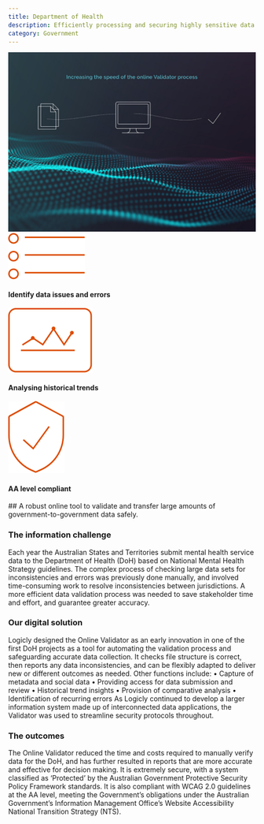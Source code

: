```yaml
---
title: Department of Health
description: Efficiently processing and securing highly sensitive data
category: Government
---
```

<div class="grid grid-cols-12">

<div class="col-span-12 project-images">
    <img src="/Projects/Images/8_Department_of_health/Department-of-health-increasing-the-spread-of-the-online-vlidator-process.jpg" />
</div>

<div class="col-span-3 icons-sidebar">
<div>

<img src="/Projects/Icons/8_Department_of_health/Identify_data_issues_and_errors.svg" />

#### Identify data issues and errors

</div>
<div>

<img src="/Projects/Icons/8_Department_of_health/Analysing_historical_trends.svg" />

#### Analysing historical trends

</div>
<div>

<img src="/Projects/Icons/8_Department_of_health/AA_Level_compliant.svg" />

#### AA level compliant

</div>
</div>

<div class="col-span-9 project-text">
<div>
## A robust online tool to validate and transfer large amounts of government-to-government data safely.

### The information challenge
Each year the Australian States and Territories submit mental health service data to the Department of Health (DoH) based on National Mental Health Strategy guidelines.
The complex process of checking large data sets for inconsistencies and errors was previously done manually, and involved time-consuming work to resolve inconsistencies between jurisdictions.
A more efficient data validation process was needed to save stakeholder time and effort, and guarantee greater accuracy.

### Our digital solution
Logicly designed the Online Validator as an early innovation in one of the first DoH projects as a tool for automating the validation process and safeguarding accurate data collection.
It checks file structure is correct, then reports any data inconsistencies, and can be flexibly adapted to deliver new or different outcomes as needed.
Other functions include:
• Capture of metadata and social data
• Providing access for data submission and review • Historical trend insights
• Provision of comparative analysis
• Identification of recurring errors
As Logicly continued to develop a larger information system made up of interconnected data applications, the Validator was used to streamline security protocols throughout.


### The outcomes
The Online Validator reduced the time and costs required to manually verify data for the DoH, and has further resulted in reports that are more accurate and effective for decision making.
It is extremely secure, with a system classified as ‘Protected’ by the Australian Government Protective Security Policy Framework standards.
It is also compliant with WCAG 2.0 guidelines at the AA level, meeting the Government’s obligations under the Australian Government’s Information Management Office’s Website Accessibility National Transition Strategy (NTS).


</div>
</div>
</div>
